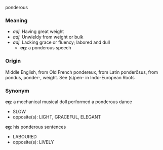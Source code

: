 ponderous
### Meaning
+ _adj_: Having great weight
+ _adj_: Unwieldy from weight or bulk
+ _adj_: Lacking grace or fluency; labored and dull
    + __eg__: a ponderous speech

### Origin

Middle English, from Old French pondereux, from Latin ponderōsus, from pondus, ponder-, weight. See (s)pen- in Indo-European Roots

### Synonym

__eg__: a mechanical musical doll performed a ponderous dance

+ SLOW
+ opposite(s): LIGHT, GRACEFUL, ELEGANT

__eg__: his ponderous sentences

+ LABOURED
+ opposite(s): LIVELY


